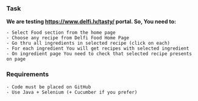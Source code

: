 ### Task

**We are testing https://www.delfi.lv/tasty/ portal. So, You need to:**
	
	- Select Food section from the home page
    - Choose any recipe from Delfi Food Home Page
    - Go thru all ingredients in selected recipe (click on each)
    - For each ingredient You will get recipes with selected ingredient
    - On ingredient page You need to check that selected recipe presents on page

### Requirements
    
    - Code must be placed on GitHub
    - Use Java + Selenium (+ Cucumber if you prefer)
